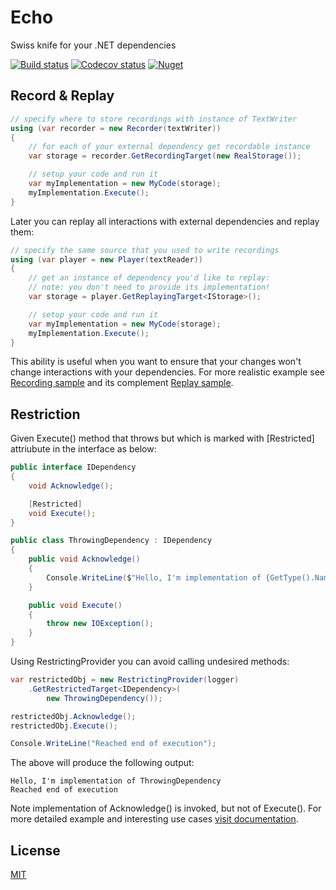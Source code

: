 # Echo

Swiss knife for your .NET dependencies

[![Build status](https://img.shields.io/appveyor/ci/daulet/echo/master.svg)](https://ci.appveyor.com/project/daulet/echo)
[![Codecov status](https://img.shields.io/codecov/c/github/daulet/echo.svg)](https://codecov.io/gh/daulet/Echo)
[![Nuget](https://img.shields.io/nuget/v/Echo.svg)](https://www.nuget.org/packages/echo/)

## Record & Replay

``` csharp
// specify where to store recordings with instance of TextWriter
using (var recorder = new Recorder(textWriter))
{
    // for each of your external dependency get recordable instance
    var storage = recorder.GetRecordingTarget(new RealStorage());

    // setup your code and run it
    var myImplementation = new MyCode(storage);
    myImplementation.Execute();
}
```

Later you can replay all interactions with external dependencies and replay them:

``` csharp
// specify the same source that you used to write recordings
using (var player = new Player(textReader))
{
    // get an instance of dependency you'd like to replay:
    // note: you don't need to provide its implementation!
    var storage = player.GetReplayingTarget<IStorage>();

    // setup your code and run it
    var myImplementation = new MyCode(storage);
    myImplementation.Execute();
}
```

This ability is useful when you want to ensure that your changes won't change interactions with your dependencies. For more realistic example see [Recording sample](./sample/RecordingSample) and its complement [Replay sample](./sample/ReplaySample).

## Restriction

Given Execute() method that throws but which is marked with [Restricted] attriubute in the interface as below:

``` csharp
public interface IDependency
{
    void Acknowledge();

    [Restricted]
    void Execute();
}

public class ThrowingDependency : IDependency
{
    public void Acknowledge()
    {
        Console.WriteLine($"Hello, I'm implementation of {GetType().Name}");
    }

    public void Execute()
    {
        throw new IOException();
    }
}
```

Using RestrictingProvider you can avoid calling undesired methods:

``` csharp
var restrictedObj = new RestrictingProvider(logger)
    .GetRestrictedTarget<IDependency>(
        new ThrowingDependency());

restrictedObj.Acknowledge();
restrictedObj.Execute();

Console.WriteLine("Reached end of execution");
```

The above will produce the following output: 

``` text
Hello, I'm implementation of ThrowingDependency
Reached end of execution
```

Note implementation of Acknowledge() is invoked, but not of Execute(). For more detailed example and interesting use cases [visit documentation](./docs/Restriction.md).

## License

[MIT](./LICENSE.md)